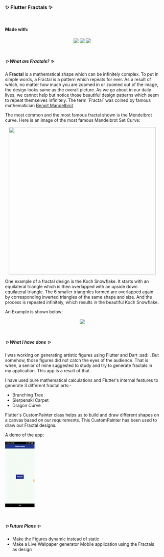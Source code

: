 ### :sparkles: Flutter Fractals :sparkles:


<br>

#### Made with:

<p align="center">
    <img align="center" src="https://img.shields.io/badge/Flutter-02569B?style=for-the-badge&logo=flutter&logoColor=white" />
    <img align="center" src="https://img.shields.io/badge/Dart-0175C2?style=for-the-badge&logo=dart&logoColor=white" />
    <img align="center" src="https://img.shields.io/badge/Visual_Studio_Code-2DB261?style=for-the-badge&logo=visual%20studio%20code&logoColor=white" />
</p>

<br>

##### :sparkles: What are Fractals? :sparkles:

<p>
    A <b>Fractal</b> is a mathematical shape which can be infinitely complex. 
    To put in simple words, a Fractal is a pattern which repeats for ever. As a result of which, no matter how much you are zoomed in or zoomed out of the image, the design looks same as the overall picture.
    As we go about in our daily lives, we cannot help but notice those beautiful design patterns which seem to repeat themselves infinitely. The term `Fractal` was coined by famous mathematician <a href="https://en.wikipedia.org/wiki/Benoit_Mandelbrot">Benoit Mandelbrot</a><br>
</p>
<p>
    The most common and the most famous fractal shown is the Mendelbrot curve. Here is an image of the most famous Mandelbrot Set Curve:
</p>
<p align = "center">
    <img align="center" src="https://mathworld.wolfram.com/images/eps-svg/ElephantValley_1000.svg" width="480" height="480" frameBorder="0" />
</p>
<p>
    One example of a fractal design is the Koch Snowflake. It starts with an equilateral triangle
    which is then overlapped with an upside down equilateral triangle. The 6 smaller triangnles formed are overlapped again by corresponding inverted triangles of the same shape and size. And the process is repeated infinitely, which results in the beautiful Koch Snowflake.<br>
</p>
<p>An Example is shown below:</p>
<p align = "center">
    <img align="center" src="https://www.researchgate.net/profile/Yaroslav-Sergeyev/publication/321045063/figure/fig3/AS:709179266330625@1546092921185/Generation-of-the-Koch-snowflake.png" frameBorder="0" />
</p>

<br>

##### :sparkles: What I have done :sparkles:

I was working on generating artistic figures using Flutter and Dart :sad: . But somehow, those figures did not catch the eyes of the audience. That is when, a senior of mine suggested to study and try to generate fractals in my application. This app is a result of that.

I have used pure mathematical calculations and Flutter's internal features to generate 3 different fractal arts:-

* Branching Tree
* Sierpenski Carpet
* Dragon Curve

Flutter's CustomPainter class helps us to build and draw different shapes on a canvas based on our requirements. This CustomPainter has been used to draw our Fractal designs.

A demo of the app:


![Demo of the Application](readmeAssets/fractal.gif)

<br>

##### :sparkles: Future Plans :sparkles:

* Make the Figures dynamic instead of static
* Make a Live Wallpaper generator Mobile application using the Fractals as design
